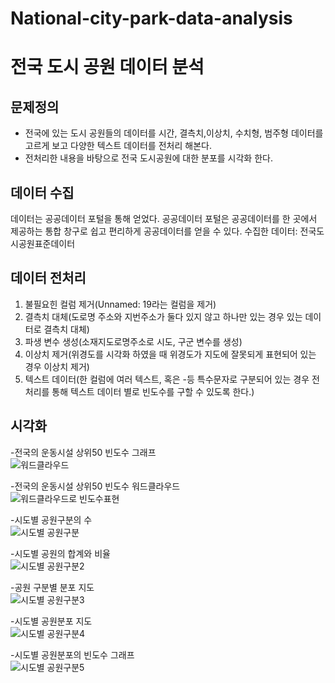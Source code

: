 # National-city-park-data-analysis
# 전국 도시 공원 데이터 분석

## 문제정의
* 전국에 있는 도시 공원들의 데이터를 시간, 결측치,이상치, 수치형, 범주형 데이터를 고르게 보고 다양한 텍스트 데이터를 전처리 해본다.
* 전처리한 내용을 바탕으로 전국 도시공원에 대한 분포를 시각화 한다.   
## 데이터 수집
데이터는 공공데이터 포털을 통해 얻었다.
공공데이터 포털은 공공데이터를 한 곳에서 제공하는 통합 창구로 쉽고 편리하게 공공데이터를 얻을 수 있다.
수집한 데이터: 전국도시공원표준데이터
## 데이터 전처리

1. 불필요힌 컬럼 제거(Unnamed: 19라는 컬럼을 제거)
2. 결측치 대체(도로명 주소와 지번주소가 둘다 있지 않고 하나만 있는 경우 있는 데이터로 결측치 대체)
3. 파생 변수 생성(소재지도로명주소로 시도, 구군 변수를 생성)
4. 이상치 제거(위경도를 시각화 하였을 때 위경도가 지도에 잘못되게 표현되어 있는 경우 이상치 제거)
5. 텍스트 데이터(한 컬럼에 여러 텍스트, 혹은 -등 특수문자로 구분되어 있는 경우 전처리를 통해 텍스트 데이터 별로 빈도수를 구할 수 있도록 한다.)

## 시각화
-전국의 운동시설 상위50 빈도수 그래프   
![워드클라우드](https://user-images.githubusercontent.com/59160781/102706267-b361dd00-42d3-11eb-9a0a-34fded44f03e.PNG)

-전국의 운동시설 상위50 빈도수 워드클라우드   
![워드클라우드로 빈도수표현](https://user-images.githubusercontent.com/59160781/102706268-b3fa7380-42d3-11eb-81df-5b17623e2230.PNG)

-시도별 공원구분의 수   
![시도별 공원구분](https://user-images.githubusercontent.com/59160781/102706270-b65ccd80-42d3-11eb-9da6-421b69fee89c.PNG)

-시도별 공원의 합계와 비율   
![시도별 공원구분2](https://user-images.githubusercontent.com/59160781/102706271-b6f56400-42d3-11eb-9f9f-30ed335177cc.PNG)

-공원 구분별 분포 지도   
![시도별 공원구분3](https://user-images.githubusercontent.com/59160781/102706273-b8269100-42d3-11eb-8ba1-4f95e7c26dac.PNG)

-시도별 공원분포 지도   
![시도별 공원구분4](https://user-images.githubusercontent.com/59160781/102706274-b957be00-42d3-11eb-951b-88eca4de1813.PNG)

-시도별 공원분포의 빈도수 그래프   
![시도별 공원구분5](https://user-images.githubusercontent.com/59160781/102706275-ba88eb00-42d3-11eb-9b1c-c9dde8cf8d8e.PNG)
